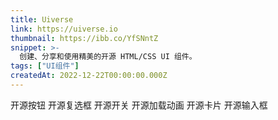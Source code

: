 ```yaml
---
title: Uiverse
link: https://uiverse.io
thumbnail: https://ibb.co/YfSNntZ
snippet: >-
  创建、分享和使用精美的开源 HTML/CSS UI 组件。
tags: ["UI组件"]
createdAt: 2022-12-22T00:00:00.000Z
---
```

开源按钮
开源复选框
开源开关
开源加载动画
开源卡片
开源输入框